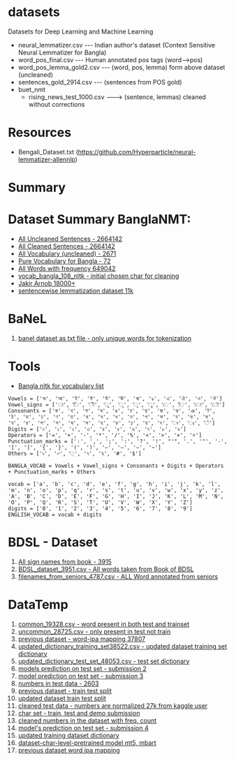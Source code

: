 # datasets
Datasets for Deep Learning and Machine Learning

* neural_lemmatizer.csv --- Indian author's dataset (Context Sensitive Neural Lemmatizer for Bangla)
* word_pos_final.csv --- Human annotated pos tags (word-->pos)
* word_pos_lemma_gold2.csv --- (word, pos, lemma) form above dataset (uncleaned)
* sentences_gold_2914.csv --- (sentences from POS gold)
* buet_nmt
  * rising_news_test_1000.csv ---> (sentence, lemmas) cleaned without corrections

# Resources
* Bengali_Dataset.txt (https://github.com/Hyperparticle/neural-lemmatizer-allennlp)

# Summary
# Dataset Summary BanglaNMT:
* [All Uncleaned Sentences - 2664142](https://drive.google.com/file/d/1uqo4pCVo4AGXZVSw4_KRJf6gnVD703Wu/view?usp=sharing)
* [All Cleaned Sentences - 2664142](https://drive.google.com/file/d/1-6wUAiA2nqJ2IKXEUiYpabVaYO4s-c_D/view?usp=sharing)
* [All Vocabulary (uncleaned) - 2671 ](https://drive.google.com/file/d/1-4lCTM0fWNyC_gMFolt9-AeH4gUI4qJc/view?usp=sharing)
* [Pure Vocabulary for Bangla - 72](https://drive.google.com/file/d/1-5RpRvD3gkdbgITc91HPlWeKsIzgPPiY/view?usp=sharing)
* [All Words with frequency 649042](https://drive.google.com/file/d/1MZ_gIDYZ2bshe31f-nFel3b8bvN2wJju/view?usp=sharing)
* [vocab_bangla_108_nltk - initial chosen char for cleaning](https://drive.google.com/file/d/1UrArHD7qbW7L26QyZXMkk1F8n5apaiBH/view?usp=sharing)
* [Jakir Arnob 18000+](https://github.com/Jak57/datasets/tree/main/buet_nmt/Annotation_JA_18000)
* [sentencewise lemmatization dataset 11k](https://github.com/Jak57/datasets/tree/main/sentencewise_lemmatization_dataset)

# BaNeL
1. [banel dataset as txt file - only unique words for tokenization](https://github.com/Jak57/datasets/blob/main/banel/banel.txt)

# Tools
* [Bangla nltk for vocabulary list](https://pypi.org/project/bltk/)

```
Vowels = ['অ', 'আ', 'ই', 'ঈ', 'উ', 'ঊ', 'ঋ', 'ঌ', 'এ', 'ঐ', 'ও', 'ঔ']
Vowel_signs = ['া', 'ি', 'ী', 'ু', 'ূ', 'ৃ', 'ৄ', 'ে', 'ৈ', 'ো', 'ৌ']
Consonants = ['ক', 'খ', 'গ', 'ঘ', 'ঙ', 'চ', 'ছ', 'জ', 'ঝ', 'ঞ', 'ট', 'ঠ', 'ড', 'ঢ', 'ণ', 'ত', 'থ', 'দ', 'ধ', 'ন', 'প', 'ফ', 'ব', 'ভ', 'ম', 'য', 'র', 'ল', 'শ', 'ষ', 'স', 'হ', 'ড়', 'ঢ়', 'য়', 'ৎ', 'ং', 'ঃ', 'ঁ']
Digits = ['০', '১', '২', '৩', '৪', '৫', '৬', '৭', '৮', '৯']
Operators = ['=', '+', '-', '*', '/', '%', '<', '>', '×', '÷']
Punctuation_marks = ['।', ',', ';', ':', '?', '!', "'", '.', '"', '-', '[', ']', '{', '}', '(', ')', '–', '—', '―', '~']
Others = ['৳', '৺', '্', 'ঀ', 'ঽ', '#', '$']

BANGLA_VOCAB = Vowels + Vowel_signs + Consonants + Digits + Operators + Punctuation_marks + Others

vocab = ['a', 'b', 'c', 'd', 'e', 'f', 'g', 'h', 'i', 'j', 'k', 'l', 'm', 'n', 'o', 'p', 'q', 'r', 's', 't', 'u', 'v', 'w', 'x', 'y', 'z', 'A', 'B', 'C', 'D', 'E', 'F', 'G', 'H', 'I', 'J', 'K', 'L', 'M', 'N', 'O', 'P', 'Q', 'R', 'S', 'T', 'U', 'V', 'W', 'X', 'Y', 'Z']
digits = ['0', '1', '2', '3', '4', '5', '6', '7', '8', '9']
ENGLISH_VOCAB = vocab + digits
```

# BDSL - Dataset
1. [All sign names from book - 3915](https://github.com/Jak57/datasets/blob/main/BDSL/BDSL_word_list_from_book_3915%20-%20BDSL_word_list.csv)
2. [BDSL_dataset_3951.csv - All words taken from Book of BDSL](https://github.com/Jak57/datasets/blob/main/BDSL/BDSL_dataset_3951.csv)
3. [filenames_from_seniors_4787.csv - ALL Word annotated from seniors](https://github.com/Jak57/datasets/blob/main/BDSL/filenames_from_seniors_4787.csv)

# DataTemp
1. [common_19328.csv - word present in both test and trainset](https://github.com/Jak57/datasets/blob/main/dataverse-2023/updated_dataset/common_19328.csv)
2. [uncommon_28725.csv - only present in test not train](https://github.com/Jak57/datasets/blob/main/dataverse-2023/updated_dataset/uncommon_28725.csv)
3. [previous dataset - word-ipa mapping 37807](https://raw.githubusercontent.com/Jak57/datasets/main/dataverse-2023/previous_trainset_word_ipa_map_37807.csv)
4. [updated_dictionary_training_set38522.csv - updated dataset training set dictionary](https://github.com/Jak57/datasets/blob/main/dataverse-2023/updated_dataset/updated_dictionary_training_set38522.csv)
5. [updated_dictionary_test_set_48053.csv - test set dictionary](https://github.com/Jak57/datasets/blob/main/dataverse-2023/updated_dataset/updated_dictionary_test_set_48053.csv)
6. [models prediction on test set - submission 2](https://docs.google.com/spreadsheets/d/1Vw2NNfo8xFxvegYktlLFuzGQryRlVLXHBtGS1gX0szA/edit?usp=sharing)
7. [model prediction on test set - submission 3](https://raw.githubusercontent.com/Jak57/datasets/main/dataverse-2023/sub3_words_ipa_previous_dataset_48053_testset.csv)
8. [numbers in test data - 2603](https://github.com/Jak57/datasets/blob/main/dataverse-2023/number_temp_cleaned_2603.csv)
9. [previous dataset - train test split](https://github.com/Jak57/datasets/tree/main/dataverse-2023/previous_dataset_train_test_split)
10. [updated dataset train test split](https://github.com/Jak57/datasets/tree/main/dataverse-2023/updated_dataset_train_test_split)
11. [cleaned test data - numbers are normalized 27k from kaggle user](https://raw.githubusercontent.com/Jak57/datasets/main/dataverse-2023/cleaned_test_data.csv)
12. [char set - train, test and demo submission](https://github.com/Jak57/datasets/tree/main/dataverse-2023/previous_dataset/vocab_charset)
13. [cleaned numbers in the dataset with freq. count](https://raw.githubusercontent.com/Jak57/datasets/main/dataverse-2023/number_with_freq_870.csv)
14. [model's prediction on test set - submission 4](https://raw.githubusercontent.com/Jak57/datasets/main/dataverse-2023/words_ipa_previous_dataset_48053_test_set_submission_4.csv)
15. [updated training dataset dictionary](https://raw.githubusercontent.com/Jak57/datasets/main/dataverse-2023/train_u_dictionary_37812.csv)
16. [dataset-char-level-pretrained model mt5, mbart](https://github.com/Jak57/datasets/tree/main/dataverse-2023/pretrained_model)
17. [previous dataset word ipa mapping](https://raw.githubusercontent.com/Jak57/datasets/main/dataverse-2023/previous_trainset_word_ipa_map_37807.csv)
